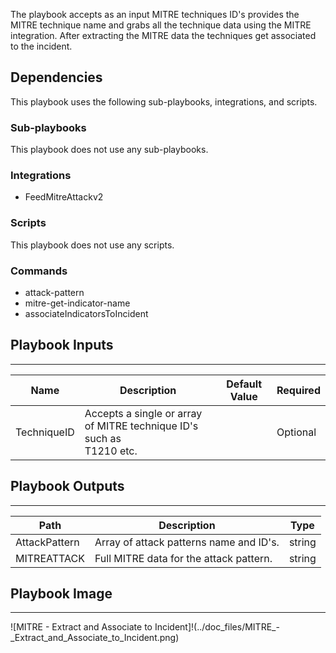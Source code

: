 The playbook accepts as an input MITRE techniques ID's
provides the MITRE technique name and grabs all the technique data using the MITRE integration.
After extracting the MITRE data the techniques get associated to the incident.

## Dependencies
This playbook uses the following sub-playbooks, integrations, and scripts.

### Sub-playbooks
This playbook does not use any sub-playbooks.

### Integrations
* FeedMitreAttackv2

### Scripts
This playbook does not use any scripts.

### Commands
* attack-pattern
* mitre-get-indicator-name
* associateIndicatorsToIncident

## Playbook Inputs
---

| **Name** | **Description** | **Default Value** | **Required** |
| --- | --- | --- | --- |
| TechniqueID | Accepts a single or array of MITRE technique ID's such as <br/>T1210 etc. |  | Optional |

## Playbook Outputs
---

| **Path** | **Description** | **Type** |
| --- | --- | --- |
| AttackPattern | Array of attack patterns name and ID's. | string |
| MITREATTACK | Full MITRE data for the attack pattern. | string |

## Playbook Image
---
![MITRE - Extract and Associate to Incident]!(../doc_files/MITRE_-_Extract_and_Associate_to_Incident.png)